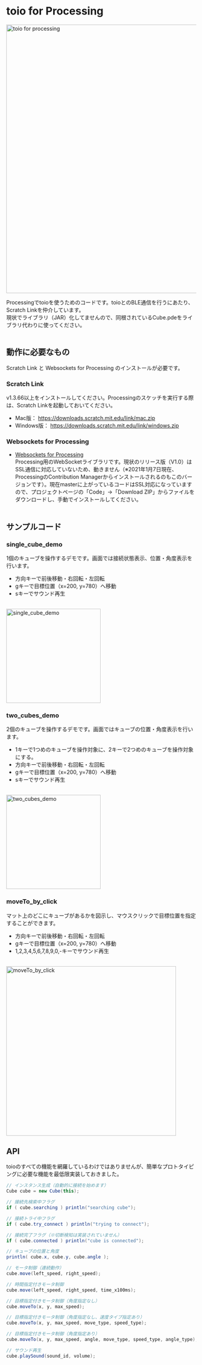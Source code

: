 # toio for Processing

<img src="https://i.gyazo.com/50f30fd3cd9ba2f62c948ab3e844b377.png" width="713" alt="toio for processing">

Processingでtoioを使うためのコードです。toioとのBLE通信を行うにあたり、Scratch Linkを仲介しています。<br>
現状でライブラリ（JAR）化してませんので、同根されているCube.pdeをライブラリ代わりに使ってください。
<br>
<br>
## 動作に必要なもの
Scratch Link と Websockets for Processing のインストールが必要です。

### Scratch Link
v1.3.66以上をインストールしてください。Processingのスケッチを実行する際は、Scratch Linkを起動しておいてください。<br>
- Mac版： https://downloads.scratch.mit.edu/link/mac.zip <br>
- Windows版： https://downloads.scratch.mit.edu/link/windows.zip <br>

### Websockets for Processing
- [Websockets for Processing](https://github.com/alexandrainst/processing_websockets) <br>
Processing用のWebSocketライブラリです。現状のリリース版（V1.0）はSSL通信に対応していないため、動きません（※2021年1月7日現在、ProcessingのContribution Managerからインストールされるのもこのバージョンです）。現在masterに上がっているコードはSSL対応になっていますので、プロジェクトページの「Code」→「Download ZIP」からファイルをダウンロードし、手動でインストールしてください。
<br><br>

## サンプルコード
### single_cube_demo
1個のキューブを操作するデモです。画面では接続状態表示、位置・角度表示を行います。<br>
- 方向キーで前後移動・右回転・左回転
- gキーで目標位置（x=200, y=780）へ移動
- sキーでサウンド再生
<br>
<img src="https://i.gyazo.com/6ef321fdd2d2f517ccbd8882fbe14a42.png" alt="single_cube_demo" width="250"/><br>

### two_cubes_demo
2個のキューブを操作するデモです。画面ではキューブの位置・角度表示を行います。<br>
- 1キーで1つめのキューブを操作対象に、2キーで2つめのキューブを操作対象にする。
- 方向キーで前後移動・右回転・左回転
- gキーで目標位置（x=200, y=780）へ移動
- sキーでサウンド再生
<br>
<img src="https://i.gyazo.com/f8e7d28b0320bc9fb4927177849aa226.png" alt="two_cubes_demo" width="250"/><br>

### moveTo_by_click
マット上のどこにキューブがあるかを図示し、マウスクリックで目標位置を指定することができます。
- 方向キーで前後移動・右回転・左回転
- gキーで目標位置（x=200, y=780）へ移動
- 1,2,3,4,5,6,7,8,9,0,-キーでサウンド再生
<br>
<img src="https://i.gyazo.com/52eb2b06cb815e489e33778bb9793a54.gif" alt="moveTo_by_click" width="450"/><br>



## API
toioのすべての機能を網羅しているわけではありませんが、簡単なプロトタイピングに必要な機能を最低限実装しておきました。

```java
// インスタンス生成（自動的に接続を始めます）
Cube cube = new Cube(this);

// 接続先検索中フラグ
if ( cube.searching ) println("searching cube");

// 接続トライ中フラグ
if ( cube.try_connect ) println("trying to connect");

// 接続完了フラグ（※切断検知は実装されていません）
if ( cube.connected ) println("cube is connected");

// キューブの位置と角度
println( cube.x, cube.y, cube.angle );

// モータ制御（連続動作）
cube.move(left_speed, right_speed);

// 時間指定付きモータ制御
cube.move(left_speed, right_speed, time_x100ms);

// 目標指定付きモータ制御（角度指定なし）
cube.moveTo(x, y, max_speed);

// 目標指定付きモータ制御（角度指定なし、速度タイプ指定あり）
cube.moveTo(x, y, max_speed, move_type, speed_type);

// 目標指定付きモータ制御（角度指定あり）
cube.moveTo(x, y, max_speed, angle, move_type, speed_type, angle_type);

// サウンド再生
cube.playSound(sound_id, volume);
```



